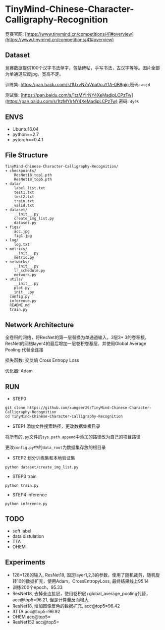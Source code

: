 # TinyMind-Chinese-Character-Calligraphy-Recognition
竞赛官网: [https://www.tinymind.cn/competitions/41#overview](https://www.tinymind.cn/competitions/41#overview)
## Dataset
竞赛数据提供100个汉字书法单字，包括碑帖，手写书法，古汉字等等。图片全部为单通道灰度jpg，宽高不定。

训练集: [https://pan.baidu.com/s/1UxvN7nVpa0cuY1A-0B8gjg ](https://pan.baidu.com/s/1UxvN7nVpa0cuY1A-0B8gjg) 密码: `aujd`

测试集: [https://pan.baidu.com/s/1tzMYlrNY4XeMadipLCPzTw](https://pan.baidu.com/s/1tzMYlrNY4XeMadipLCPzTw) 密码: `4y9k`

## ENVS
* Ubuntu16.04
* python==2.7
* pytorch==0.4.1

## File Structure
```
TinyMind-Chinese-Character-Calligraphy-Recognition/
▾ checkpoints/
    ResNet18_top1.pth
    ResNet18_top5.pth
▾ data/
    label_list.txt
    test1.txt
    test2.txt
    train.txt
    valid.txt
▾ dataset/
    __init__.py
    create_img_list.py
    dataset.py
▾ figs/
    acc.jpg
    fig1.jpg
▾ log/
    log.txt
▾ metrics/
    __init__.py
    metric.py
▾ networks/
    __init__.py
    lr_schedule.py
    network.py
▾ utils/
    __init__.py
    plot.py
  __init__.py
  config.py
  inference.py
  README.md
  train.py  
```
## Network Architecture
全卷积的网络，将ResNet的第一层替换为单通道输入，3层3\* 3的卷积核，
ResNet的网络layer4的最后增加一层卷积卷基层，并使用Global Average Pooling 代替全连接

损失函数: 交叉熵 Cross Entropy Loss

优化器: Adam

## RUN
* STEP0
```
git clone https://github.com/xungeer29/TinyMind-Chinese-Character-Calligraphy-Recognition
cd TinyMind-Chinese-Character-Calligraphy-Recognition
```
* STEP1
添加文件搜索路径，更改数据集根目录

将所有的`.py`文件的`sys.path.append`中添加的路径改为自己的项目路径

更改`config.py`中的`data_root`为数据集存放的根目录
* STEP2
划分训练集和本地验证集

```
python dataset/create_img_list.py
```

* STEP3
train

```
python train.py
```

* STEP4
inference
```
python inference.py
```

## TODO
* soft label
* data distulation
* TTA
* OHEM



## Experiments
* 128\*128的输入, ResNet18, 固定layer1,2,3的参数，使用了随机裁剪，随机旋转10的数据扩充，使用Adam，CrossEntropyLoss, 最终结果线上95.14
* 训练200个epoch，95.33
* ResNet18, 去掉全连接层，使用卷积层+global_average_pooling代替，acc@top5=96.21, 但是计算量反而增大
* ResNet18, 增加图像反色的数据扩充, acc@top5=96.42
* 3TTA acc@top5=96.92
* OHEM acc@top5=
* ResNet152 acc@top5=
